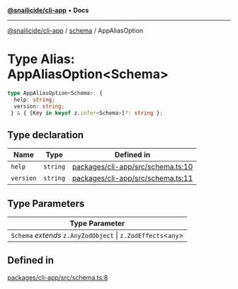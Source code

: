 [**@snailicide/cli-app**](../../../README.md) • **Docs**

---

[@snailicide/cli-app](../../../README.md) / [schema](../README.md) / AppAliasOption

# Type Alias: AppAliasOption\<Schema\>

```ts
type AppAliasOption<Schema>: {
  help: string;
  version: string;
 } & { [Key in keyof z.infer<Schema>]?: string };
```

## Type declaration

| Name | Type | Defined in |
| --- | --- | --- |
| `help` | `string` | [packages/cli-app/src/schema.ts:10](https://github.com/gbtunney/snailicide-monorepo/blob/2f8292b3376742ccb9ee5c3746eee5023a1d41bb/packages/cli-app/src/schema.ts#L10) |
| `version` | `string` | [packages/cli-app/src/schema.ts:11](https://github.com/gbtunney/snailicide-monorepo/blob/2f8292b3376742ccb9ee5c3746eee5023a1d41bb/packages/cli-app/src/schema.ts#L11) |

## Type Parameters

| Type Parameter                                                 |
| -------------------------------------------------------------- |
| `Schema` _extends_ `z.AnyZodObject` \| `z.ZodEffects`\<`any`\> |

## Defined in

[packages/cli-app/src/schema.ts:8](https://github.com/gbtunney/snailicide-monorepo/blob/2f8292b3376742ccb9ee5c3746eee5023a1d41bb/packages/cli-app/src/schema.ts#L8)
